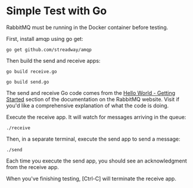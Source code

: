 # Simple Test with Go

RabbitMQ must be running in the Docker container before testing.

First, install amqp using go get:

```
go get github.com/streadway/amqp
```

Then build the send and receive apps:

```
go build receive.go

go build send.go
```

The send and receive Go code comes from the [Hello World - Getting Started](https://www.rabbitmq.com/tutorials/tutorial-one-go.html) section of the documentation on the RabbitMQ website.  Visit if you'd like a comprehensive explanation of what the code is doing.

Execute the receive app.  It will watch for messages arriving in the queue:

```
./receive
```

Then, in a separate terminal, execute the send app to send a message:

```
./send
```

Each time you execute the send app, you should see an acknowledgment from the receive app.

When you've finishing testing, [Ctrl-C] will terminate the receive app.
